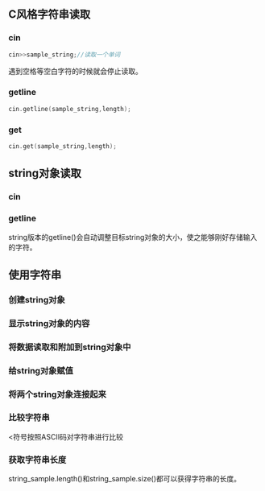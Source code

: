 ## C风格字符串读取
### cin
```c++
cin>>sample_string;//读取一个单词
```
遇到空格等空白字符的时候就会停止读取。
### getline
```c++
cin.getline(sample_string,length);
```
### get
```c++
cin.get(sample_string,length);
```
## string对象读取
### cin
### getline
string版本的getline()会自动调整目标string对象的大小，使之能够刚好存储输入的字符。
## 使用字符串
### 创建string对象
### 显示string对象的内容
### 将数据读取和附加到string对象中
### 给string对象赋值
### 将两个string对象连接起来
### 比较字符串
<符号按照ASCII码对字符串进行比较
### 获取字符串长度
string_sample.length()和string_sample.size()都可以获得字符串的长度。